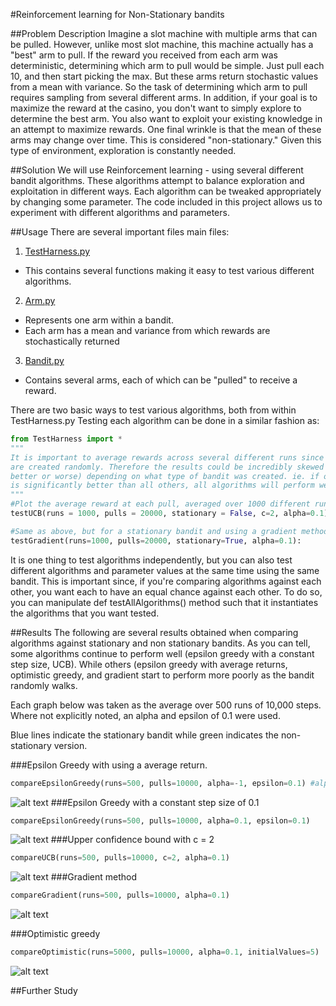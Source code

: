 #Reinforcement learning for Non-Stationary bandits

##Problem Description
Imagine a slot machine with multiple arms that can be pulled. However, unlike most slot machine, this machine actually has a "best" arm to pull. If the reward you received from each arm was deterministic, determining which arm to pull would be simple. Just pull each 10, and then start picking the max. But these arms return stochastic values from a mean with variance. So the task of determining which arm to pull requires sampling from several different arms. In addition, if your goal is to maximize the reward at the casino, you don't want to simply explore to determine the best arm. You also want to exploit your existing knowledge in an attempt to maximize rewards. One final wrinkle is that the mean of these arms may change over time. This is considered "non-stationary." Given this type of environment, exploration is constantly needed.

##Solution
We will use Reinforcement learning - using several different bandit algorithms. These algorithms attempt to balance exploration and exploitation in different ways. Each algorithm can be tweaked appropriately by changing some parameter. The code included in this project allows us to experiment with different algorithms and parameters. 

##Usage
There are several important files main files:

1. [TestHarness.py](TestHarness.py)
  * This contains several functions making it easy to test various different algorithms.
2. [Arm.py](Arm.py)
  * Represents one arm within a bandit. 
  * Each arm has a mean and variance from which rewards are stochastically returned
3.  [Bandit.py](Bandit.py)
  * Contains several arms, each of which can be "pulled" to receive a reward.

There are two basic ways to test various algorithms, both from within TestHarness.py
Testing each algorithm can be done in a similar fashion as:

```python
from TestHarness import *
"""
It is important to average rewards across several different runs since bandits 
are created randomly. Therefore the results could be incredibly skewed (for 
better or worse) depending on what type of bandit was created. ie. if one arm 
is significantly better than all others, all algorithms will perform well. 
"""
#Plot the average reward at each pull, averaged over 1000 different runs
testUCB(runs = 1000, pulls = 20000, stationary = False, c=2, alpha=0.1)

#Same as above, but for a stationary bandit and using a gradient method
testGradient(runs=1000, pulls=20000, stationary=True, alpha=0.1):

```

It is one thing to test algorithms independently, but you can also test different algorithms and parameter values at the same time using the same bandit. This is important since, if you're comparing algorithms against each other, you want each to have an equal chance against each other. To do so, you can manipulate def testAllAlgorithms() method such that it instantiates the algorithms that you want tested. 


##Results
The following are several results obtained when comparing algorithms against stationary and non stationary bandits. As you can tell, some algorithms continue to perform well (epsilon greedy with a constant step size, UCB). While others (epsilon greedy with average returns, optimistic greedy, and gradient start to perform more poorly as the bandit randomly walks. 

Each graph below was taken as the average over 500 runs of 10,000 steps. Where not explicitly noted, an alpha and epsilon of 0.1 were used.

Blue lines indicate the stationary bandit while green indicates the non-stationary version.

###Epsilon Greedy with using a average return.
 
```python
compareEpsilonGreedy(runs=500, pulls=10000, alpha=-1, epsilon=0.1) #alpha = -1 indicates average return
````
![alt text](Results/EpsilonGreedyStationaryvsNonStationaryAverageReward10000Steps500Runs.png "Epsilon Greedy Compared")
###Epsilon Greedy with a constant step size of 0.1
```python
compareEpsilonGreedy(runs=500, pulls=10000, alpha=0.1, epsilon=0.1)
````
![alt text](Results/EpsilonGreedyStationaryVsNonStationaryConstantStep.png "Epsilon Greedy Compared")
###Upper confidence bound with c = 2 
```python
compareUCB(runs=500, pulls=10000, c=2, alpha=0.1)
````
![alt text](Results/UCBNonStationaryVsStationary.png "UCB")
###Gradient method  
```python
compareGradient(runs=500, pulls=10000, alpha=0.1)
````
![alt text](Results/GradientNonStationaryvsStationary.png "Gradient")

###Optimistic greedy
```python
compareOptimistic(runs=5000, pulls=10000, alpha=0.1, initialValues=5)
````
![alt text](Results/OptimisticGreedyStationaryvsNonStationary.png "Optimistic")


##Further Study
